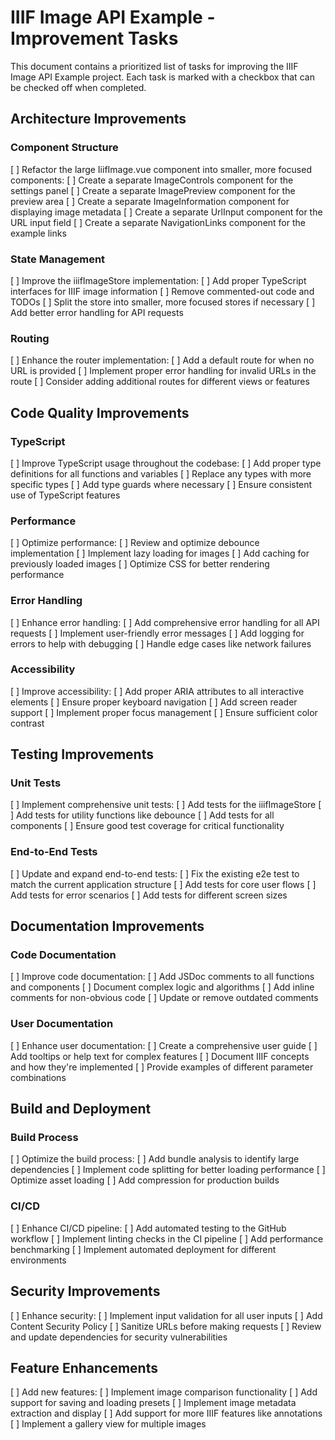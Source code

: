 # IIIF Image API Example - Improvement Tasks

This document contains a prioritized list of tasks for improving the IIIF Image API Example project. Each task is marked with a checkbox that can be checked off when completed.

## Architecture Improvements

### Component Structure
[ ] Refactor the large IiifImage.vue component into smaller, more focused components:
  [ ] Create a separate ImageControls component for the settings panel
  [ ] Create a separate ImagePreview component for the preview area
  [ ] Create a separate ImageInformation component for displaying image metadata
  [ ] Create a separate UrlInput component for the URL input field
  [ ] Create a separate NavigationLinks component for the example links

### State Management
[ ] Improve the iiifImageStore implementation:
  [ ] Add proper TypeScript interfaces for IIIF image information
  [ ] Remove commented-out code and TODOs
  [ ] Split the store into smaller, more focused stores if necessary
  [ ] Add better error handling for API requests

### Routing
[ ] Enhance the router implementation:
  [ ] Add a default route for when no URL is provided
  [ ] Implement proper error handling for invalid URLs in the route
  [ ] Consider adding additional routes for different views or features

## Code Quality Improvements

### TypeScript
[ ] Improve TypeScript usage throughout the codebase:
  [ ] Add proper type definitions for all functions and variables
  [ ] Replace any types with more specific types
  [ ] Add type guards where necessary
  [ ] Ensure consistent use of TypeScript features

### Performance
[ ] Optimize performance:
  [ ] Review and optimize debounce implementation
  [ ] Implement lazy loading for images
  [ ] Add caching for previously loaded images
  [ ] Optimize CSS for better rendering performance

### Error Handling
[ ] Enhance error handling:
  [ ] Add comprehensive error handling for all API requests
  [ ] Implement user-friendly error messages
  [ ] Add logging for errors to help with debugging
  [ ] Handle edge cases like network failures

### Accessibility
[ ] Improve accessibility:
  [ ] Add proper ARIA attributes to all interactive elements
  [ ] Ensure proper keyboard navigation
  [ ] Add screen reader support
  [ ] Implement proper focus management
  [ ] Ensure sufficient color contrast

## Testing Improvements

### Unit Tests
[ ] Implement comprehensive unit tests:
  [ ] Add tests for the iiifImageStore
  [ ] Add tests for utility functions like debounce
  [ ] Add tests for all components
  [ ] Ensure good test coverage for critical functionality

### End-to-End Tests
[ ] Update and expand end-to-end tests:
  [ ] Fix the existing e2e test to match the current application structure
  [ ] Add tests for core user flows
  [ ] Add tests for error scenarios
  [ ] Add tests for different screen sizes

## Documentation Improvements

### Code Documentation
[ ] Improve code documentation:
  [ ] Add JSDoc comments to all functions and components
  [ ] Document complex logic and algorithms
  [ ] Add inline comments for non-obvious code
  [ ] Update or remove outdated comments

### User Documentation
[ ] Enhance user documentation:
  [ ] Create a comprehensive user guide
  [ ] Add tooltips or help text for complex features
  [ ] Document IIIF concepts and how they're implemented
  [ ] Provide examples of different parameter combinations

## Build and Deployment

### Build Process
[ ] Optimize the build process:
  [ ] Add bundle analysis to identify large dependencies
  [ ] Implement code splitting for better loading performance
  [ ] Optimize asset loading
  [ ] Add compression for production builds

### CI/CD
[ ] Enhance CI/CD pipeline:
  [ ] Add automated testing to the GitHub workflow
  [ ] Implement linting checks in the CI pipeline
  [ ] Add performance benchmarking
  [ ] Implement automated deployment for different environments

## Security Improvements

[ ] Enhance security:
  [ ] Implement input validation for all user inputs
  [ ] Add Content Security Policy
  [ ] Sanitize URLs before making requests
  [ ] Review and update dependencies for security vulnerabilities

## Feature Enhancements

[ ] Add new features:
  [ ] Implement image comparison functionality
  [ ] Add support for saving and loading presets
  [ ] Implement image metadata extraction and display
  [ ] Add support for more IIIF features like annotations
  [ ] Implement a gallery view for multiple images